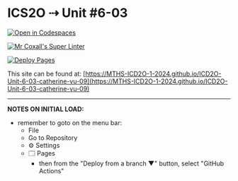 # ICS2O ⇢ Unit #6-03

[![Open in Codespaces](https://classroom.github.com/assets/launch-codespace-2972f46106e565e64193e422d61a12cf1da4916b45550586e14ef0a7c637dd04.svg)](https://classroom.github.com/open-in-codespaces?assignment_repo_id=19727974)

[![Mr Coxall's Super Linter](https://github.com/MTHS-ICD2O-1-2024/ICD2O-Unit-6-03-catherine-vu-09/workflows/Mr%20Coxall's%20Super%20Linter/badge.svg)](https://github.com/MTHS-ICD2O-1-2024/ICD2O-Unit-6-03-catherine-vu-09/actions)

[![Deploy Pages](https://github.com/MTHS-ICD2O-1-2024/ICD2O-Unit-6-03-catherine-vu-09/workflows/Deploy%20Pages/badge.svg)](https://github.com/MTHS-ICD2O-1-2024/ICD2O-Unit-6-03-catherine-vu-09/actions)

This site can be found at: [https://MTHS-ICD2O-1-2024.github.io/ICD2O-Unit-6-03-catherine-vu-09](https://MTHS-ICD2O-1-2024.github.io/ICD2O-Unit-6-03-catherine-vu-09)

---

**NOTES ON INITIAL LOAD:**
- remember to goto on the menu bar:
  - File
  - Go to Repository
  - ⚙ Settings
  - 🗔 Pages
    - then from the "Deploy from a branch ▼" button, select "GitHub Actions"

